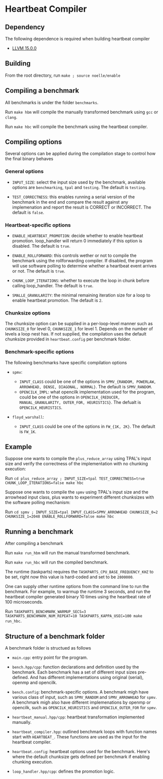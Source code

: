 # Heartbeat Compiler

## Dependency

The following dependence is required when building heartbeat compiler
* [LLVM 15.0.0](https://releases.llvm.org/download.html)


## Building

From the root directory, run `make ; source noelle/enable`


## Compiling a benchmark

All benchmarks is under the folder `benchmarks`.

Run `make hbm` will compile the manually transformed benchmark using `gcc` or `clang`.

Run `make hbc` will compile the benchmark using the heartbeat compiler.


## Compiling options

Several options can be applied during the compilation stage to control how the final binary behaves

### General options
- `INPUT_SIZE`: select the input size used by the benchmark, available options are `benchmarking`, `tpal` and `testing`. The default is `testing`.

- `TEST_CORRECTNESS`: this enables running a serial version of the benchmark in the end and compare the result against any implemenation and report the result is CORRECT or INCORRECT. The default is `false`.

### Heartbeat-specific options
- `ENABLE_HEARTBEAT_PROMOTION`: decide whether to enable heartbeat promotion. loop_handler will return 0 immediately if this option is disabled. The default is `true`.

- `ENABLE_ROLLFORWARD`: this controls wether or not to compile the benchmark using the rollforwarding compiler. If disabled, the program will use software polling to determine whether a heartbeat event arrives or not. The default is `true`.

- `CHUNK_LOOP_ITERATIONS`: whether to execute the loop in chunk before calling loop_handler. The default is `true`.

- `SMALLE_GRANULARITY`: the minimal remaining iteration size for a loop to enable heartbeat promotion. The default is `2`.

### Chunksize options
The chunksize option can be supplied in a per-loop-level manner such as `CHUNKSIZE_0` for level 0, `CHUNKSIZE_1` for level 1. Depends on the number of levels a loop nest has. If not supplied, the compilation uses the default chunksize provided in `heartbeat.config` per benchmark folder.

### Benchmark-specific options
The following benchmarks have specific compilation options
- `spmv`:
  - `INPUT_CLASS` could be one of the options in `SPMV_{RANDOM, POWERLAW, ARROWHEAD, DENSE, DIAGONAL, NORMAL}`. The default is `SPMV_RANDOM`.
  - `OPENCILK_IMPL`: what opencilk implementation used for the program, could be one of the options in `OPENCILK_{REDUCER, MANUAL_GRANULARITY, OUTER_FOR, HEURISTICS}`. The defualt is `OPENCILK_HEURISTICS`.

- `floyd_warshall`:
  - `INPUT_CLASS` could be one of the options in `FW_{1K, 2K}`. The default is `FW_1K`.


## Example

Suppose one wants to compile the `plus_reduce_array` using TPAL's input size and verify the correctness of the implementation with no chunking execution:

Run `cd plus_reduce_array ; INPUT_SIZE=tpal TEST_CORRECTNESS=true CHUNK_LOOP_ITERATIONS=false make hbc`

Suppose one wants to compile the `spmv` using TPAL's input size and the arrowhead input class, plus wants to experiment different chunksizes with the software polling mechanism:

Run `cd spmv ; INPUT_SIZE=tpal INPUT_CLASS=SPMV_ARROWHEAD CHUNKSIZE_0=2 CHUNKSIZE_1=2048 ENABLE_ROLLFORWARD=false make hbc`


## Running a benchmark

After compiling a benchmark

Run `make run_hbm` will run the manual transformed benchmark.

Run `make run_hbc` will run the compiled benchmark.

The runtime (taskparts) requires the `TASKPARTS_CPU_BASE_FREQUENCY_KHZ` to be set, right now this value is hard-coded and set to be `2800000`.

One can supply other runtime options from the command line to run the benchmark. For example, to warmup the runtime 3 seconds, and run the heartbeat compiler generated binary 10 times using the heartbeat rate of 100 microseconds.

Run `TASKPARTS_BENCHMARK_WARMUP_SECS=3 TASKPARTS_BENCHMARK_NUM_REPEAT=10 TASKPARTS_KAPPA_USEC=100 make run_hbc`.


## Structure of a benchmark folder

A benchmark folder is structued as follows

- `main.cpp`: entry point for the program.

- `bench.hpp/cpp`: function declarations and definition used by the benchmark. Each benchmark has a set of different input sizes pre-defined. And has different implementations using original (serial), openmp and opencilk.

- `bench.config`: benchmark-specific options. A benchmark migh have various class of input, such as `SPMV_RANDOM` and `SPMV_ARROWHEAD` for `spmv`. A benchmark migh also have different implemenations by openmp or opencilk, such as `OPENCILK_HEURISTICS` and `OPENCILK_OUTER_FOR` for `spmv`.

- `heartbeat_manual.hpp/cpp`: heartbeat transformation implemented manually.

- `heartbeat_compiler.hpp`: outlined benchmark loops with function names start with `HEARTBEAT_`. These functions are used as the input for the heartbeat compiler.

- `heartbeat.config`: heartbeat options used for the benchmark. Here's where the default chunksize gets defined per benchmark if enabling chunking execution.

- `loop_handler.hpp/cpp`: defines the promotion logic.
